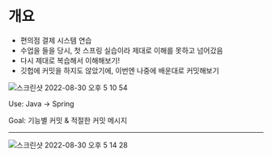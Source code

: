 # 개요

- 편의점 결제 시스템 연습
- 수업을 들을 당시, 첫 스프링 실습이라 제대로 이해를 못하고 넘어갔음
- 다시 제대로 복습해서 이해해보기!
- 깃헙에 커밋을 하지도 않았기에, 이번엔 나중에 배운대로 커밋해보기

![스크린샷 2022-08-30 오후 5 10 54](https://user-images.githubusercontent.com/100116834/187385177-86d1c0ce-1474-48a2-902a-8fcd3fec767c.png)

Use: Java -> Spring

Goal: 기능별 커밋 & 적절한 커밋 메시지

----
![스크린샷 2022-08-30 오후 5 14 28](https://user-images.githubusercontent.com/100116834/187385992-0ae35112-9e5a-45ca-b2d6-39379938a4d4.png)
